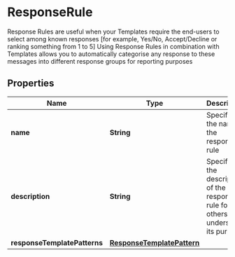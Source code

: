 

# ResponseRule

Response Rules are useful when your Templates require the end-users to select among known responses [for example, Yes/No, Accept/Decline or ranking something from 1 to 5]  Using Response Rules in combination with Templates allows you to automatically categorise any response to these messages into different response groups for reporting purposes

## Properties

| Name | Type | Description | Notes |
|------------ | ------------- | ------------- | -------------|
|**name** | **String** | Specifies the name of the response rule |  |
|**description** | **String** | Specifies the description of the response rule for others to understand its purpose |  [optional] |
|**responseTemplatePatterns** | [**ResponseTemplatePattern**](ResponseTemplatePattern.md) |  |  |



